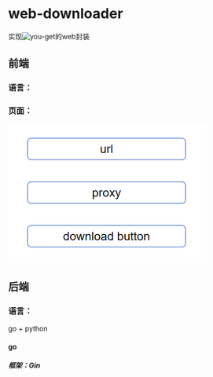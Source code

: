 # web-downloader

实现![you-get]("https://github.com/soimort/you-get")的web封装

## 前端

### 语言：

### 页面：

![image-20241029213335791](https://github.com/samuelygyu/web-downloader/blob/28db22acfe360c3e531f0e67acca8f07c6e284f5/image-20241029213335791.png)

## 后端

### 语言：

go + python

#### go

##### 框架：Gin

